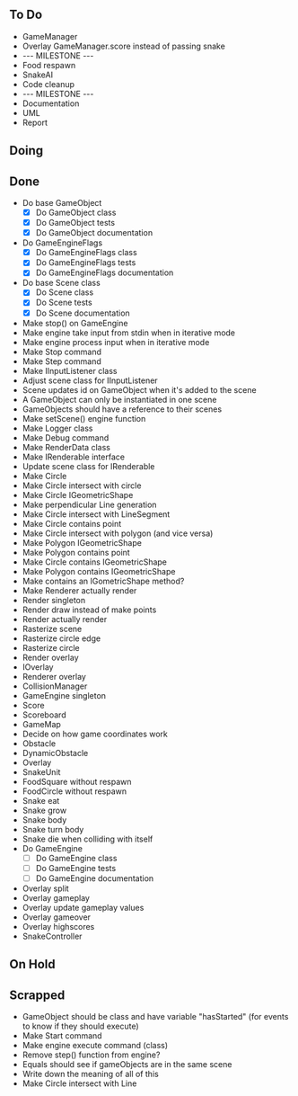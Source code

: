 ## To Do

- GameManager
- Overlay GameManager.score instead of passing snake
- --- MILESTONE ---
- Food respawn
- SnakeAI
- Code cleanup
- --- MILESTONE ---
- Documentation
- UML
- Report

## Doing


## Done

- Do base GameObject
    * [x] Do GameObject class
    * [x] Do GameObject tests
    * [x] Do GameObject documentation
- Do GameEngineFlags
    * [x] Do GameEngineFlags class
    * [x] Do GameEngineFlags tests
    * [x] Do GameEngineFlags documentation
- Do base Scene class
    * [x] Do Scene class
    * [x] Do Scene tests
    * [x] Do Scene documentation
- Make stop() on GameEngine
- Make engine take input from stdin when in iterative mode
- Make engine process input when in iterative mode
- Make Stop command
- Make Step command
- Make IInputListener class
- Adjust scene class for IInputListener
- Scene updates id on GameObject when it's added to the scene
- A GameObject can only be instantiated in one scene
- GameObjects should have a reference to their scenes
- Make setScene() engine function
- Make Logger class
- Make Debug command
- Make RenderData class
- Make IRenderable interface
- Update scene class for IRenderable
- Make Circle
- Make Circle intersect with circle
- Make Circle IGeometricShape
- Make perpendicular Line generation
- Make Circle intersect with LineSegment
- Make Circle contains point
- Make Circle intersect with polygon (and vice versa)
- Make Polygon IGeometricShape
- Make Polygon contains point
- Make Circle contains IGeometricShape
- Make Polygon contains IGeometricShape
- Make contains an IGometricShape method?
- Make Renderer actually render
- Render singleton
- Render draw instead of make points
- Render actually render
- Rasterize scene
- Rasterize circle edge
- Rasterize circle
- Render overlay
- IOverlay
- Renderer overlay
- CollisionManager
- GameEngine singleton
- Score
- Scoreboard
- GameMap
- Decide on how game coordinates work
- Obstacle
- DynamicObstacle
- Overlay
- SnakeUnit
- FoodSquare without respawn
- FoodCircle without respawn
- Snake eat
- Snake grow
- Snake body
- Snake turn body
- Snake die when colliding with itself
- Do GameEngine
    * [ ] Do GameEngine class
    * [ ] Do GameEngine tests
    * [ ] Do GameEngine documentation
- Overlay split
- Overlay gameplay
- Overlay update gameplay values
- Overlay gameover
- Overlay highscores
- SnakeController

## On Hold


## Scrapped

- GameObject should be class and have variable "hasStarted" (for events to know if they should execute)
- Make Start command
- Make engine execute command (class)
- Remove step() function from engine?
- Equals should see if gameObjects are in the same scene
- Write down the meaning of all of this
- Make Circle intersect with Line
